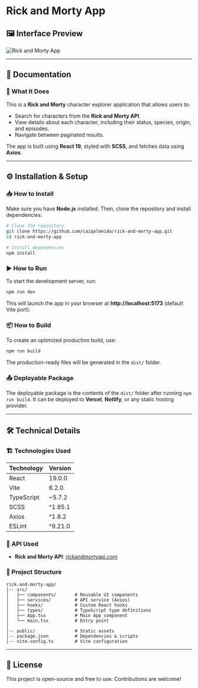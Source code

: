 # Rick and Morty App

## 🖼️ Interface Preview
![Rick and Morty App](./src/assets/app-record.gif)

---

## 📖 Documentation

### 🚀 What It Does
This is a **Rick and Morty** character explorer application that allows users to:
- Search for characters from the **Rick and Morty API**.
- View details about each character, including their status, species, origin, and episodes.
- Navigate between paginated results.

The app is built using **React 19**, styled with **SCSS**, and fetches data using **Axios**.

---

## ⚙️ Installation & Setup

### 📥 How to Install
Make sure you have **Node.js** installed. Then, clone the repository and install dependencies:

```sh
# Clone the repository
git clone https://github.com/caiqalmeida/rick-and-morty-app.git
cd rick-and-morty-app

# Install dependencies
npm install
```

### ▶️ How to Run
To start the development server, run:
```sh
npm run dev
```
This will launch the app in your browser at **http://localhost:5173** (default Vite port).

### 📦 How to Build
To create an optimized production build, use:
```sh
npm run build
```
The production-ready files will be generated in the `dist/` folder.

### 📤 Deployable Package
The deployable package is the contents of the `dist/` folder after running `npm run build`. It can be deployed to **Vercel**, **Netlify**, or any static hosting provider.

---

## 🛠️ Technical Details

### 🏗️ Technologies Used
| Technology  | Version |
|------------|---------|
| React      | 19.0.0  |
| Vite       | 6.2.0   |
| TypeScript | ~5.7.2  |
| SCSS       | ^1.85.1 |
| Axios      | ^1.8.2  |
| ESLint     | ^9.21.0 |

### 📡 API Used
- **Rick and Morty API**: [rickandmortyapi.com](https://rickandmortyapi.com/)

### 📂 Project Structure
```
rick-and-morty-app/
│-- src/
│   ├── components/       # Reusable UI components
│   ├── services/         # API service (Axios)
│   ├── hooks/            # Custom React hooks
│   ├── types/            # TypeScript type definitions
│   ├── App.tsx           # Main App component
│   └── main.tsx          # Entry point
│
│-- public/               # Static assets
│-- package.json          # Dependencies & scripts
│-- vite.config.ts        # Vite configuration
```

---

## 📜 License
This project is open-source and free to use. Contributions are welcome!

